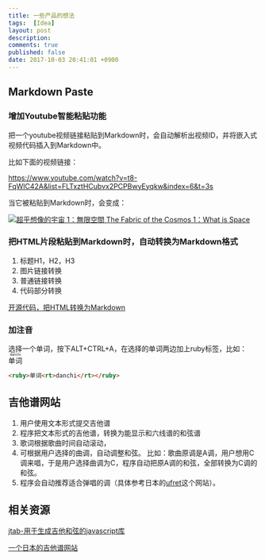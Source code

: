 ```yaml
---
title: 一些产品的想法
tags:  [Idea]
layout: post
description: 
comments: true
published: false
date: 2017-10-03 20:41:01 +0900
---
```


## Markdown Paste

### 增加Youtube智能粘贴功能

把一个youtube视频链接粘贴到Markdown时，会自动解析出视频ID，并将嵌入式视频代码插入到Markdown中。

比如下面的视频链接：

https://www.youtube.com/watch?v=t8-FqWlC42A&list=FLTxztHCubvx2PCPBwyEyqkw&index=6&t=3s

当它被粘贴到Markdown时，会变成：

[![超乎想像的宇宙 1：無限空間 The Fabric of the Cosmos 1：What is Space](https://img.youtube.com/vi/t8-FqWlC42A/0.jpg)](https://www.youtube.com/watch?v=t8-FqWlC42A)

### 把HTML片段粘贴到Markdown时，自动转换为Markdown格式

1. 标题H1，H2，H3
1. 图片链接转换
1. 普通链接转换
1. 代码部分转换

[开源代码，把HTML转换为Markdown](https://github.com/domchristie/to-markdown)

### 加注音

选择一个单词，按下ALT+CTRL+A，在选择的单词两边加上ruby标签，比如：<ruby>单词<rt>danchi</rt></ruby>

```html
<ruby>单词<rt>danchi</rt></ruby>
```


## 吉他谱网站

1. 用户使用文本形式提交吉他谱
1. 程序把文本形式的吉他谱，转换为能显示和六线谱的和弦谱
1. 歌词根据歌曲时间自动滚动，
1. 可根据用户选择的曲调，自动调整和弦。
    比如：歌曲原调是A调，用户想用C调来唱，于是用户选择曲调为C，程序自动把原A调的和弦，全部转换为C调的和弦。
1. 程序会自动推荐适合弹唱的调（具体参考日本的[ufret](http://www.ufret.jp/)这个网站）。

## 相关资源

[jtab-用于生成吉他和弦的javascript库](http://jtab.tardate.com/index.htm#install)

[一个日本的吉他谱网站](http://www.ufret.jp/song.php?data=31353)